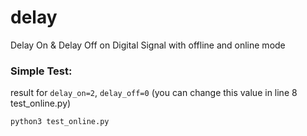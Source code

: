 # delay
Delay On &amp; Delay Off on Digital Signal with offline and online mode


### Simple Test:
result for `delay_on=2`, `delay_off=0` (you can change this value in line 8 test_online.py)
```bash
python3 test_online.py
```
